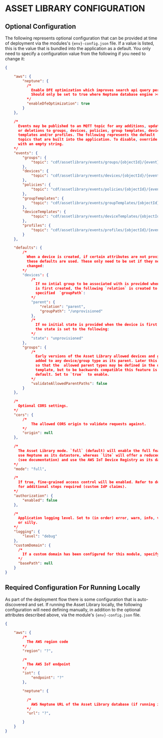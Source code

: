 # ASSET LIBRARY CONFIGURATION

## Optional Configuration

The following represents optional configuration that can be provided at time of deployment via the modules's `{env}-config.json` file. If a value is listed, this is the value that is bundled into the application as a default. You only need to specify a configuration value from the following if you need to change it:

```json
{

    "aws": {
        "neptune": {
          /*
            Enable DFE optimization which improves search api query performance with large databases. 
            Should only be set to true where Neptune database engine >= 1.1.0.0.RC1
          */
          "enableDfeOptimization": true
        }
    },

    /*
      Events may be published to an MQTT topic for any additions, updates
      or deletions to groups, devices, policies, group templates, device 
      templates and/or profiles. The following represents the default 
      topics that are built into the application. To disable, override 
      with an empty string.
    */
    "events": {
        "groups": {
            "topic": "cdf/assetlibrary/events/groups/{objectId}/{event}"
        },
        "devices": {
            "topic": "cdf/assetlibrary/events/devices/{objectId}/{event}"
        },
        "policies": {
            "topic": "cdf/assetlibrary/events/policies/{objectId}/{event}"
        },
        "groupTemplates": {
            "topic": "cdf/assetlibrary/events/groupTemplates/{objectId}/{event}"
        },
        "deviceTemplates": {
            "topic": "cdf/assetlibrary/events/deviceTemplates/{objectId}/{event}"
        },
        "profiles": {
            "topic": "cdf/assetlibrary/events/profiles/{objectId}/{event}"
        }
    },

    "defaults": {
        /*
          When a device is created, if certain attributes are not provided then
          these defaults are used. These only need to be set if they need to be 
          changed:
        */
        "devices": {
            /*
              If no intial group to be associated with is provided when the device
              is first created, the following `relation` is created to the 
              specified  `groupPath`:                 
            */
            "parent": {
                "relation": "parent",
                "groupPath": "/unprovisioned"
            },
            /*
              If no initial state is provided when the device is first created,
              the state is set to the following:
            */
            "state": "unprovisioned"
        },
        "groups": {
            /*
              Early versions of the Asset Library allowed devices and groups to be
              added to any device/group type as its parent. Later this was changed 
              so that the  allowed parent types may be defined in the device/group 
              template, but to be backwards compatible this feature is disable by 
              default. Set to `true`  to enable.
            */
            "validateAllowedParentPaths": false
        }
    },

    /*
      Optional CORS settings.
    */
    "cors": {
        /*
            The allowed CORS origin to validate requests against.
        */
        "origin": null
    },

    /*
      The Asset Library mode. `full` (default) will enable the full feature set and
      use Neptune as its datastore, whereas `lite` will offer a reduced feature set 
      (see documentation) and use the AWS IoT Device Registry as its datastore.
    */
    "mode": "full",

    /*
      If true, fine-grained access control will be enabled. Refer to documentation 
      for additional steps required (custom IdP claims).
    */
    "authorization": {
        "enabled": false
    },

    /*
      Application logging level. Set to (in order) error, warn, info, verbose, debug 
      or silly.
    */
    "logging": {
        "level": "debug"
    },
    "customDomain": {
      /*
        If a custom domain has been configured for this module, specifying its base path here will remove the base path from the request to allow the module to map the incoming request to the correct lambda handler.
      */
      "basePath": null
    }
}
```

## Required Configuration For Running Locally

As part of the deployment flow there is some configuration that is auto-discovered and set. If running the Asset Library locally, the following configuration will need defining manually, in addition to the optional attributes described above, via the module's `{env}-config.json` file.

```json
{
    
    "aws": {
        /*
          The AWS region code 
        */        
        "region": "?",

        /* 
          The AWS IoT endpoint
        */
        "iot": {
            "endpoint": "?"
        },

        "neptune": {

          /*
            AWS Neptune URL of the Asset Library database (if running in full mode)
          */
          "url": "?",

        }
    }
}

```
